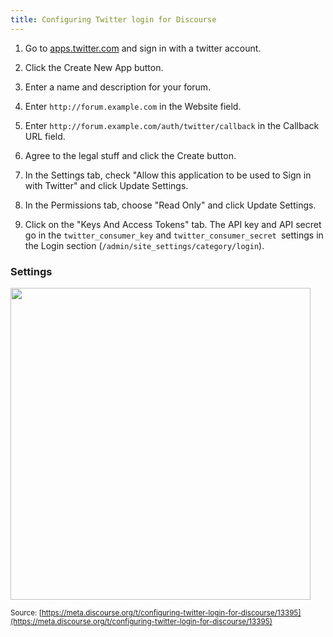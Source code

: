 ```yaml
---
title: Configuring Twitter login for Discourse
---
```


1. Go to [apps.twitter.com][3] and sign in with a twitter account.

2. Click the Create New App button.

3. Enter a name and description for your forum.

4. Enter `http://forum.example.com` in the Website field.

5. Enter `http://forum.example.com/auth/twitter/callback` in the Callback URL field.

6. Agree to the legal stuff and click the Create button.

7. In the Settings tab, check "Allow this application to be used to Sign in with Twitter" and click Update Settings.

8. In the Permissions tab, choose "Read Only" and click Update Settings.

9. Click on the "Keys And Access Tokens" tab. The API key and API secret go in the `twitter_consumer_key` and `twitter_consumer_secret `settings in the Login section (`/admin/site_settings/category/login`).

### Settings

<img src="//discourse-meta.s3-us-west-1.amazonaws.com/original/3X/d/f/df006c02ad6c1632abb934b0cdb9e74cc83f56ac.png" width="480" height="499">

  [3]: https://apps.twitter.com/

<small class="documentation-source">Source: [https://meta.discourse.org/t/configuring-twitter-login-for-discourse/13395](https://meta.discourse.org/t/configuring-twitter-login-for-discourse/13395)</small>

